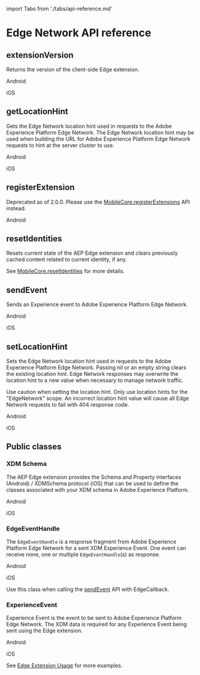 import Tabs from './tabs/api-reference.md'

# Edge Network API reference

## extensionVersion

Returns the version of the client-side Edge extension.

<TabsBlock orientation="horizontal" slots="heading, content" repeat="2"/>

Android

<Tabs query="platform=android&api=extension-version"/>

iOS

<Tabs query="platform=ios&api=extension-version"/>

## getLocationHint

Gets the Edge Network location hint used in requests to the Adobe Experience Platform Edge Network. The Edge Network location hint may be used when building the URL for Adobe Experience Platform Edge Network requests to hint at the server cluster to use.

<TabsBlock orientation="horizontal" slots="heading, content" repeat="2"/>

Android

<Tabs query="platform=android&api=get-location-hint"/>

iOS

<Tabs query="platform=ios&api=get-location-hint"/>

## registerExtension

<InlineAlert variant="warning" slots="text"/>

Deprecated as of 2.0.0. Please use the [MobileCore.registerExtensions](../mobile-core/api-reference.md#registerextensions) API instead.

<TabsBlock orientation="horizontal" slots="heading, content" repeat="1"/>

Android

<Tabs query="platform=android&api=register-extension"/>

## resetIdentities

Resets current state of the AEP Edge extension and clears previously cached content related to current identity, if any.

See [MobileCore.resetIdentities](../mobile-core/api-reference.md#resetidentities) for more details.

## sendEvent

Sends an Experience event to Adobe Experience Platform Edge Network.

<TabsBlock orientation="horizontal" slots="heading, content" repeat="2"/>

Android

<Tabs query="platform=android&api=send-event"/>

iOS

<Tabs query="platform=ios&api=send-event"/>

## setLocationHint

Sets the Edge Network location hint used in requests to the Adobe Experience Platform Edge Network. Passing nil or an empty string clears the existing location hint. Edge Network responses may overwrite the location hint to a new value when necessary to manage network traffic.

<InlineAlert variant="warning" slots="text"/>

Use caution when setting the location hint. Only use location hints for the "EdgeNetwork" scope. An incorrect location hint value will cause all Edge Network requests to fail with 404 response code.

<TabsBlock orientation="horizontal" slots="heading, content" repeat="2"/>

Android

<Tabs query="platform=android&api=set-location-hint"/>

iOS

<Tabs query="platform=ios&api=set-location-hint"/>

## Public classes

### XDM Schema

The AEP Edge extension provides the Schema and Property interfaces (Android) / XDMSchema protocol (iOS) that can be used to define the classes associated with your XDM schema in Adobe Experience Platform.

<TabsBlock orientation="horizontal" slots="heading, content" repeat="2"/>

Android

<Tabs query="platform=android&api=xdm-schema"/>

iOS

<Tabs query="platform=ios&api=xdm-schema"/>

### EdgeEventHandle

The `EdgeEventHandle` is a response fragment from Adobe Experience Platform Edge Network for a sent XDM Experience Event.
One event can receive none, one or multiple `EdgeEventHandle`(s) as response.

<TabsBlock orientation="horizontal" slots="heading, content" repeat="2"/>

Android

<Tabs query="platform=android&api=edge-event-handle"/>

iOS

<Tabs query="platform=ios&api=edge-event-handle"/>

Use this class when calling the [sendEvent](#sendevent) API with EdgeCallback.

### ExperienceEvent

Experience Event is the event to be sent to Adobe Experience Platform Edge Network.
The XDM data is required for any Experience Event being sent using the Edge extension.

<TabsBlock orientation="horizontal" slots="heading, content" repeat="2"/>

Android

<Tabs query="platform=android&api=experience-event"/>

iOS

<Tabs query="platform=ios&api=experience-event"/>

See [Edge Extension Usage](https://github.com/adobe/aepsdk-edge-ios/blob/main/Documentation/extension-usage.md) for more examples.
